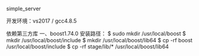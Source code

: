 simple_server

开发环境：vs2017 / gcc4.8.5

依赖第三方库
	一、boost1.74.0
	安装路径：
		$ sudo mkdir /usr/local/boost
		$ mkdir /usr/local/boost/include
		$ mkdir /usr/local/boost/lib64
		$ cp -rf boost /usr/local/boost/include
		$ cp -rf stage/lib/* /usr/local/boost/lib64